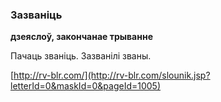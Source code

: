 ### Зазваніць
**дзеяслоў, закончанае трыванне**

Пачаць званіць. Зазванілі званы.

<a rel="author">[http://rv-blr.com/](http://rv-blr.com/slounik.jsp?letterId=0&maskId=0&pageId=1005)</a>
